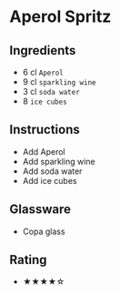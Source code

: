 # Aperol Spritz

## Ingredients
- 6 cl `Aperol`
- 9 cl `sparkling wine`
- 3 cl `soda water`
- 8 `ice cubes`

## Instructions
- Add Aperol
- Add sparkling wine
- Add soda water
- Add ice cubes

## Glassware
- Copa glass

## Rating
- ★★★★☆